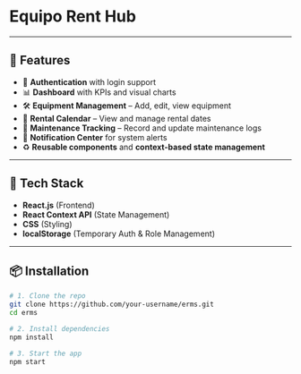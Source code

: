 # Equipo Rent Hub


---

## 🚀 Features

- 🔐 **Authentication** with login support
- 📊 **Dashboard** with KPIs and visual charts
- 🛠️ **Equipment Management** – Add, edit, view equipment
- 📅 **Rental Calendar** – View and manage rental dates
- 🧰 **Maintenance Tracking** – Record and update maintenance logs
- 🔔 **Notification Center** for system alerts
- ♻️ **Reusable components** and **context-based state management**

---

## 🧪 Tech Stack

- **React.js** (Frontend)
- **React Context API** (State Management)
- **CSS** (Styling)
- **localStorage** (Temporary Auth & Role Management)

---

## 📦 Installation

```bash
# 1. Clone the repo
git clone https://github.com/your-username/erms.git
cd erms

# 2. Install dependencies
npm install

# 3. Start the app
npm start


 
 
